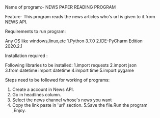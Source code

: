 Name of program:- NEWS PAPER READING PROGRAM

Feature- This program reads the news articles who's url is given to it from NEWS API. 

Requirements to run program:

Any OS like windows,linux,etc
1.Python 3.7.0
2.IDE-PyCharm Edition 2020.2.1


Installation required : 

Following libraries to be installed:
1.import requests
2.import json  
3.from datetime import datetime
4.import time
5.import pygame

Steps need to be followed for working of programs:
1. Create a account in News API.
2. Go in headlines column.
3. Select the news channel whose's news you want
4. Copy the link paste in 'url' section.
5.Save the file.Run the program ,Enjoy.
